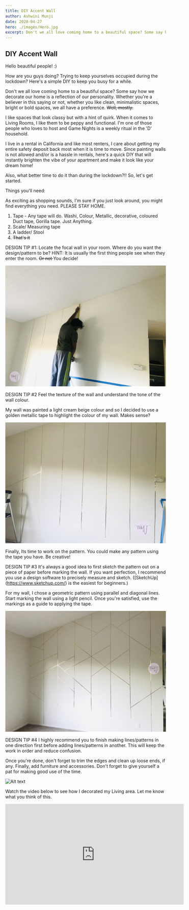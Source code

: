 ```yaml
---
title: DIY Accent Wall
author: Ashwini Munji
date: 2020-04-27
hero: ./images/Hero.jpg
excerpt: Don't we all love coming home to a beautiful space? Some say how we decorate our home is a reflection of our own personality.
---
```


## DIY Accent Wall

Hello beautiful people! :)

How are you guys doing? Trying to keep yourselves occupied during the lockdown? Here's a simple DIY to keep you busy for a while.

Don't we all love coming home to a beautiful space? Some say how we decorate our home is a reflection of our personality. Whether you're a believer in this saying or not, whether you like clean, minimalistic spaces, bright or bold spaces, we all have a preference. <del>Well, mostly.</del>

I like spaces that look classy but with a hint of quirk. When it comes to Living Rooms, I like them to be peppy and functional. I'm one of those people who loves to host and Game Nights is a weekly ritual in the 'D' household. 

I live in a rental in California and like most renters, I care about getting my entire safety deposit back most when it is time to move. Since painting walls is not allowed and/or is a hassle in rentals, here's a quick DIY that will instantly brighten the vibe of your apartment and make it look like your dream home! 

Also, what better time to do it than during the lockdown?!! So, let's get started.

Things you'll need:

As exciting as shopping sounds, I'm sure if you just look around, you might find everything you need. PLEASE STAY HOME.

1. Tape - Any tape will do. Washi, Colour, Metallic, decorative, coloured Duct tape, Gorilla tape. Just Anything.
2. Scale/ Measuring tape
3. A ladder/ Stool 
4. <del> That's it</del>

DESIGN TIP #1: Locate the focal wall in your room. Where do you want the design/pattern to be? 
HINT: It is usually the first thing people see when they enter the room. <del> Or not </del> You decide!

<div className="Image__Small">
  <img
    src="./images/Measurements.jpg"
    title="Logo Title Text 1"
    alt="Alt text"
  />
</div>


DESIGN TIP #2
Feel the texture of the wall and understand the tone of the wall colour. 

My wall was painted a light cream beige colour and so
I decided to use a golden metallic tape to highlight the colour of my wall. Makes sense?

<div className="Image__Small">
  <img
    src="./images/Parallel_lines.jpg"
    title="Logo Title Text 1"
    alt="Alt text"
  />
</div>


Finally, Its time to work on the pattern. You could make any pattern using the tape you have. Be creative! 

DESIGN TIP #3
It's always a good idea to first sketch the pattern out on a piece of paper before marking the wall. If you want perfection, I recommend you use a design software to precisely measure and sketch. ([SketchUp] (https://www.sketchup.com/) is the easiest for beginners.)

For my wall, I chose a geometric pattern using parallel and diagonal lines. 
Start marking the wall using a light pencil. Once you're satisfied, use the markings as a guide to applying the tape. 

<div className="Image__Small">
  <img
    src="./images/Diagonal_Lines.jpg"
    title="Logo Title Text 1"
    alt="Alt text"
  />
</div>


DESIGN TIP #4
I highly recommend you to finish making lines/patterns in one direction first before adding lines/patterns in another. This will keep the work in order and reduce confusion.

Once you're done, don't forget to trim the edges and clean up loose ends, if any. Finally, add furniture and accessories. Don't forget to give yourself a pat for making good use of the time. 

<div className="Image__Small">
  <img
    src="./images/Final.jpg"
    title="Logo Title Text 1"
    alt="Alt text"
  />
</div>


Watch the video below to see how I decorated my Living area. Let me know what you think of this. 

<iframe width="560" height="315" src="https://www.youtube.com/embed/8Kab08TJIJg" frameborder="0" allow="accelerometer; autoplay; encrypted-media; gyroscope; picture-in-picture" allowfullscreen></iframe>













